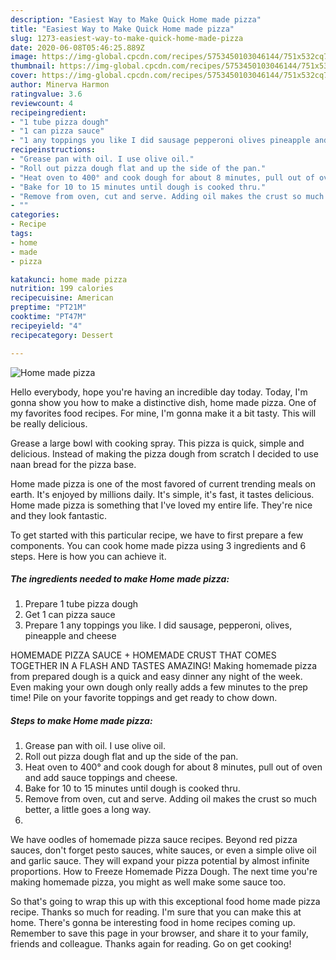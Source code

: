 ```yaml
---
description: "Easiest Way to Make Quick Home made pizza"
title: "Easiest Way to Make Quick Home made pizza"
slug: 1273-easiest-way-to-make-quick-home-made-pizza
date: 2020-06-08T05:46:25.889Z
image: https://img-global.cpcdn.com/recipes/5753450103046144/751x532cq70/home-made-pizza-recipe-main-photo.jpg
thumbnail: https://img-global.cpcdn.com/recipes/5753450103046144/751x532cq70/home-made-pizza-recipe-main-photo.jpg
cover: https://img-global.cpcdn.com/recipes/5753450103046144/751x532cq70/home-made-pizza-recipe-main-photo.jpg
author: Minerva Harmon
ratingvalue: 3.6
reviewcount: 4
recipeingredient:
- "1 tube pizza dough"
- "1 can pizza sauce"
- "1 any toppings you like I did sausage pepperoni olives pineapple and cheese"
recipeinstructions:
- "Grease pan with oil. I use olive oil."
- "Roll out pizza dough flat and up the side of the pan."
- "Heat oven to 400° and cook dough for about 8 minutes, pull out of oven and add sauce toppings and cheese."
- "Bake for 10 to 15 minutes until dough is cooked thru."
- "Remove from oven, cut and serve. Adding oil makes the crust so much better, a little goes a long way."
- ""
categories:
- Recipe
tags:
- home
- made
- pizza

katakunci: home made pizza 
nutrition: 199 calories
recipecuisine: American
preptime: "PT21M"
cooktime: "PT47M"
recipeyield: "4"
recipecategory: Dessert

---
```



![Home made pizza](https://img-global.cpcdn.com/recipes/5753450103046144/751x532cq70/home-made-pizza-recipe-main-photo.jpg)

Hello everybody, hope you're having an incredible day today. Today, I'm gonna show you how to make a distinctive dish, home made pizza. One of my favorites food recipes. For mine, I'm gonna make it a bit tasty. This will be really delicious.

Grease a large bowl with cooking spray. This pizza is quick, simple and delicious. Instead of making the pizza dough from scratch I decided to use naan bread for the pizza base.

Home made pizza is one of the most favored of current trending meals on earth. It's enjoyed by millions daily. It's simple, it's fast, it tastes delicious. Home made pizza is something that I've loved my entire life. They're nice and they look fantastic.


To get started with this particular recipe, we have to first prepare a few components. You can cook home made pizza using 3 ingredients and 6 steps. Here is how you can achieve it.

<!--inarticleads1-->

##### The ingredients needed to make Home made pizza:

1. Prepare 1 tube pizza dough
1. Get 1 can pizza sauce
1. Prepare 1 any toppings you like. I did sausage, pepperoni, olives, pineapple and cheese


HOMEMADE PIZZA SAUCE + HOMEMADE CRUST THAT COMES TOGETHER IN A FLASH AND TASTES AMAZING! Making homemade pizza from prepared dough is a quick and easy dinner any night of the week. Even making your own dough only really adds a few minutes to the prep time! Pile on your favorite toppings and get ready to chow down. 

<!--inarticleads2-->

##### Steps to make Home made pizza:

1. Grease pan with oil. I use olive oil.
1. Roll out pizza dough flat and up the side of the pan.
1. Heat oven to 400° and cook dough for about 8 minutes, pull out of oven and add sauce toppings and cheese.
1. Bake for 10 to 15 minutes until dough is cooked thru.
1. Remove from oven, cut and serve. Adding oil makes the crust so much better, a little goes a long way.
1. 


We have oodles of homemade pizza sauce recipes. Beyond red pizza sauces, don&#39;t forget pesto sauces, white sauces, or even a simple olive oil and garlic sauce. They will expand your pizza potential by almost infinite proportions. How to Freeze Homemade Pizza Dough. The next time you&#39;re making homemade pizza, you might as well make some sauce too. 

So that's going to wrap this up with this exceptional food home made pizza recipe. Thanks so much for reading. I'm sure that you can make this at home. There's gonna be interesting food in home recipes coming up. Remember to save this page in your browser, and share it to your family, friends and colleague. Thanks again for reading. Go on get cooking!
